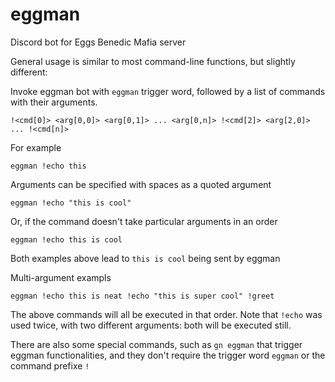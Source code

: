 # eggman
Discord bot for Eggs Benedic Mafia server

General usage is similar to most command-line functions, but slightly different:

Invoke eggman bot with `eggman` trigger word, followed by a list of commands with their arguments.
```
!<cmd[0]> <arg[0,0]> <arg[0,1]> ... <arg[0,n]> !<cmd[2]> <arg[2,0]> ... !<cmd[n]>
```
For example
```
eggman !echo this
```
Arguments can be specified with spaces as a quoted argument
```
eggman !echo "this is cool"
```
Or, if the command doesn't take particular arguments in an order
```
eggman !echo this is cool
```
Both examples above lead to `this is cool` being sent by eggman

Multi-argument exampls
```
eggman !echo this is neat !echo "this is super cool" !greet
```
The above commands will all be executed in that order. Note that `!echo` was used twice, with two different arguments: both will be executed still.

There are also some special commands, such as `gn eggman` that trigger eggman functionalities, and they don't require the trigger word `eggman` or the command prefixe `!`
